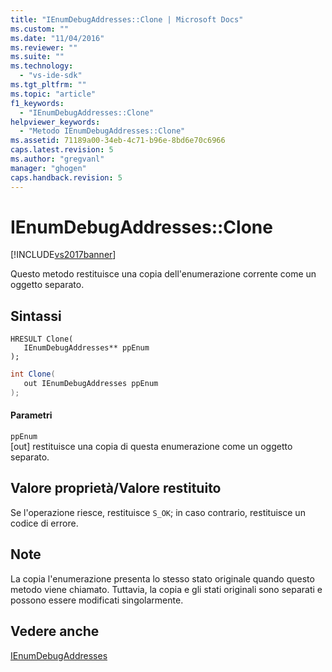 ```yaml
---
title: "IEnumDebugAddresses::Clone | Microsoft Docs"
ms.custom: ""
ms.date: "11/04/2016"
ms.reviewer: ""
ms.suite: ""
ms.technology: 
  - "vs-ide-sdk"
ms.tgt_pltfrm: ""
ms.topic: "article"
f1_keywords: 
  - "IEnumDebugAddresses::Clone"
helpviewer_keywords: 
  - "Metodo IEnumDebugAddresses::Clone"
ms.assetid: 71189a00-34eb-4c71-b96e-8bd6e70c6966
caps.latest.revision: 5
ms.author: "gregvanl"
manager: "ghogen"
caps.handback.revision: 5
---
```

# IEnumDebugAddresses::Clone
[!INCLUDE[vs2017banner](../../../code-quality/includes/vs2017banner.md)]

Questo metodo restituisce una copia dell'enumerazione corrente come un oggetto separato.  
  
## Sintassi  
  
```cpp#  
HRESULT Clone(  
   IEnumDebugAddresses** ppEnum  
);  
```  
  
```c#  
int Clone(  
   out IEnumDebugAddresses ppEnum  
);  
```  
  
#### Parametri  
 `ppEnum`  
 \[out\]  restituisce una copia di questa enumerazione come un oggetto separato.  
  
## Valore proprietà\/Valore restituito  
 Se l'operazione riesce, restituisce `S_OK`; in caso contrario, restituisce un codice di errore.  
  
## Note  
 La copia l'enumerazione presenta lo stesso stato originale quando questo metodo viene chiamato.  Tuttavia, la copia e gli stati originali sono separati e possono essere modificati singolarmente.  
  
## Vedere anche  
 [IEnumDebugAddresses](../../../extensibility/debugger/reference/ienumdebugaddresses.md)